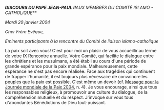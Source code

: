 ***DISCOURS DU PAPE JEAN-PAUL II**AUX MEMBRES DU COMITÉ ISLAMO - CATHOLIQUE***

*Mardi 20 janvier 2004*

*Cher Frère Evêque,*

*Eminents participants à la rencontre du Comité de liaison islamo-catholique*

La paix soit avec vous! C'est pour moi un plaisir de vous accueillir au terme de votre IX Rencontre annuelle. Votre Comité, qui facilite le dialogue entre les chrétiens et les musulmans, a été établi au cours d'une période de grande espérance pour la paix mondiale. Malheureusement, cette espérance ne s'est pas encore réalisée. Face aux tragédies qui continuent de frapper l'humanité, il est toujours plus nécessaire de convaincre les peuples que la paix est possible. C'est même un devoir (cf. [Message pour la Journée mondiale de la Paix 2004](/content/john-paul-ii/fr/messages/peace/documents/hf_jp-ii_mes_20031216_xxxvii-world-day-for-peace.html), n. 4). Je vous encourage, ainsi que tous les responsables religieux, à promouvoir une culture du dialogue, de la compréhension mutuelle et du respect. J'invoque sur vous tous d'abondantes Bénédictions de Dieu tout-puissant.